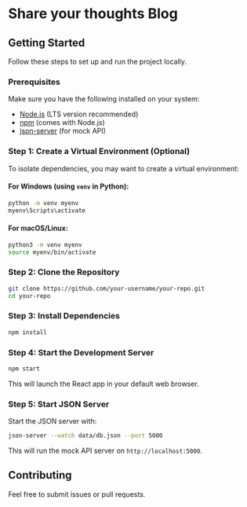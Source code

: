# Share your thoughts Blog

## Getting Started

Follow these steps to set up and run the project locally.

### Prerequisites

Make sure you have the following installed on your system:

- [Node.js](https://nodejs.org/) (LTS version recommended)
- [npm](https://www.npmjs.com/) (comes with Node.js)
- [json-server](https://www.npmjs.com/package/json-server) (for mock API)

### Step 1: Create a Virtual Environment (Optional)

To isolate dependencies, you may want to create a virtual environment:

#### For Windows (using `venv` in Python):
```sh
python -m venv myenv
myenv\Scripts\activate
```

#### For macOS/Linux:
```sh
python3 -m venv myenv
source myenv/bin/activate
```

### Step 2: Clone the Repository

```sh
git clone https://github.com/your-username/your-repo.git
cd your-repo
```

### Step 3: Install Dependencies

```sh
npm install
```

### Step 4: Start the Development Server

```sh
npm start
```

This will launch the React app in your default web browser.

### Step 5: Start JSON Server

Start the JSON server with:

```sh
json-server --watch data/db.json --port 5000
```

This will run the mock API server on `http://localhost:5000`.



## Contributing

Feel free to submit issues or pull requests.



